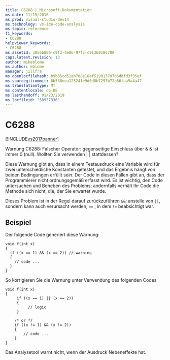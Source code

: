 ```yaml
---
title: C6288 | Microsoft-Dokumentation
ms.date: 11/15/2016
ms.prod: visual-studio-dev14
ms.technology: vs-ide-code-analysis
ms.topic: reference
f1_keywords:
- C6288
helpviewer_keywords:
- C6288
ms.assetid: 3856b80a-c9f2-4e86-97fc-c913b0186788
caps.latest.revision: 13
author: mikeblome
ms.author: mblome
manager: jillfra
ms.openlocfilehash: b9b35cd52ab708e18ef519013707b6ddfd3f35ef
ms.sourcegitcommit: 8b538eea125241e9d6d8b7297b72a66faa9a4a47
ms.translationtype: MT
ms.contentlocale: de-DE
ms.lasthandoff: 01/23/2019
ms.locfileid: "58957336"
---
```

# <a name="c6288"></a>C6288
[!INCLUDE[vs2017banner](../includes/vs2017banner.md)]

Warnung C6288: Falscher Operator: gegenseitige Einschluss über & & ist immer 0 (null). Wollten Sie verwenden &#124; &#124; stattdessen?  
  
 Diese Warnung gibt an, dass in einem Testausdruck eine Variable wird für zwei unterschiedliche Konstanten getestet, und das Ergebnis hängt von beiden Bedingungen erfüllt sein. Der Code in diesen Fällen gibt an, dass der Programmierer nicht ordnungsgemäß erfasst wird. Es ist wichtig, den Code untersuchen und Beheben des Problems; andernfalls verhält Ihr Code die Methode sich nicht, die, der Sie erwartet wurde.  
  
 Dieses Problem ist in der Regel darauf zurückzuführen `&&`; anstelle von `||`, sondern kann auch verursacht werden, `==` , in dem `!=` beabsichtigt war.  
  
## <a name="example"></a>Beispiel  
 Der folgende Code generiert diese Warnung:  
  
```  
void f(int x)  
{  
  if ((x == 1) && (x == 2)) // warning  
  {  
    // code ...  
  }  
}  
```  
  
 So korrigieren Sie die Warnung unter Verwendung des folgenden Codes  
  
```  
void f(int x)  
{  
     if ((x == 1) || (x == 2))   
     {  
          // logic  
     }  
  
    /* or */  
    if ((x != 1) && (x != 2))  
    {  
        // code ...  
    }  
}  
```  
  
 Das Analysetool warnt nicht, wenn der Ausdruck Nebeneffekte hat.
